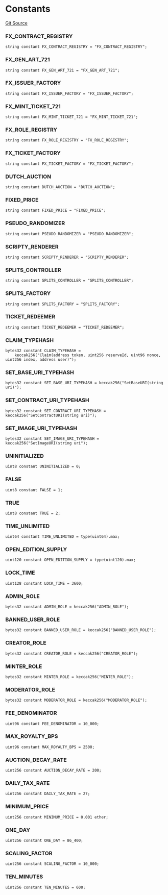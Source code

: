 # Constants
[Git Source](https://github.com/fxhash/fxhash-evm-contracts/blob/ace7e57339c07ca2ed3c7a6bef724ed3baae64f8/src/utils/Constants.sol)

### FX_CONTRACT_REGISTRY

```solidity
string constant FX_CONTRACT_REGISTRY = "FX_CONTRACT_REGISTRY";
```

### FX_GEN_ART_721

```solidity
string constant FX_GEN_ART_721 = "FX_GEN_ART_721";
```

### FX_ISSUER_FACTORY

```solidity
string constant FX_ISSUER_FACTORY = "FX_ISSUER_FACTORY";
```

### FX_MINT_TICKET_721

```solidity
string constant FX_MINT_TICKET_721 = "FX_MINT_TICKET_721";
```

### FX_ROLE_REGISTRY

```solidity
string constant FX_ROLE_REGISTRY = "FX_ROLE_REGISTRY";
```

### FX_TICKET_FACTORY

```solidity
string constant FX_TICKET_FACTORY = "FX_TICKET_FACTORY";
```

### DUTCH_AUCTION

```solidity
string constant DUTCH_AUCTION = "DUTCH_AUCTION";
```

### FIXED_PRICE

```solidity
string constant FIXED_PRICE = "FIXED_PRICE";
```

### PSEUDO_RANDOMIZER

```solidity
string constant PSEUDO_RANDOMIZER = "PSEUDO_RANDOMIZER";
```

### SCRIPTY_RENDERER

```solidity
string constant SCRIPTY_RENDERER = "SCRIPTY_RENDERER";
```

### SPLITS_CONTROLLER

```solidity
string constant SPLITS_CONTROLLER = "SPLITS_CONTROLLER";
```

### SPLITS_FACTORY

```solidity
string constant SPLITS_FACTORY = "SPLITS_FACTORY";
```

### TICKET_REDEEMER

```solidity
string constant TICKET_REDEEMER = "TICKET_REDEEMER";
```

### CLAIM_TYPEHASH

```solidity
bytes32 constant CLAIM_TYPEHASH =
    keccak256("Claim(address token, uint256 reserveId, uint96 nonce, uint256 index, address user)");
```

### SET_BASE_URI_TYPEHASH

```solidity
bytes32 constant SET_BASE_URI_TYPEHASH = keccak256("SetBaseURI(string uri)");
```

### SET_CONTRACT_URI_TYPEHASH

```solidity
bytes32 constant SET_CONTRACT_URI_TYPEHASH = keccak256("SetContractURI(string uri)");
```

### SET_IMAGE_URI_TYPEHASH

```solidity
bytes32 constant SET_IMAGE_URI_TYPEHASH = keccak256("SetImageURI(string uri");
```

### UNINITIALIZED

```solidity
uint8 constant UNINITIALIZED = 0;
```

### FALSE

```solidity
uint8 constant FALSE = 1;
```

### TRUE

```solidity
uint8 constant TRUE = 2;
```

### TIME_UNLIMITED

```solidity
uint64 constant TIME_UNLIMITED = type(uint64).max;
```

### OPEN_EDITION_SUPPLY

```solidity
uint120 constant OPEN_EDITION_SUPPLY = type(uint120).max;
```

### LOCK_TIME

```solidity
uint128 constant LOCK_TIME = 3600;
```

### ADMIN_ROLE

```solidity
bytes32 constant ADMIN_ROLE = keccak256("ADMIN_ROLE");
```

### BANNED_USER_ROLE

```solidity
bytes32 constant BANNED_USER_ROLE = keccak256("BANNED_USER_ROLE");
```

### CREATOR_ROLE

```solidity
bytes32 constant CREATOR_ROLE = keccak256("CREATOR_ROLE");
```

### MINTER_ROLE

```solidity
bytes32 constant MINTER_ROLE = keccak256("MINTER_ROLE");
```

### MODERATOR_ROLE

```solidity
bytes32 constant MODERATOR_ROLE = keccak256("MODERATOR_ROLE");
```

### FEE_DENOMINATOR

```solidity
uint96 constant FEE_DENOMINATOR = 10_000;
```

### MAX_ROYALTY_BPS

```solidity
uint96 constant MAX_ROYALTY_BPS = 2500;
```

### AUCTION_DECAY_RATE

```solidity
uint256 constant AUCTION_DECAY_RATE = 200;
```

### DAILY_TAX_RATE

```solidity
uint256 constant DAILY_TAX_RATE = 27;
```

### MINIMUM_PRICE

```solidity
uint256 constant MINIMUM_PRICE = 0.001 ether;
```

### ONE_DAY

```solidity
uint256 constant ONE_DAY = 86_400;
```

### SCALING_FACTOR

```solidity
uint256 constant SCALING_FACTOR = 10_000;
```

### TEN_MINUTES

```solidity
uint256 constant TEN_MINUTES = 600;
```

